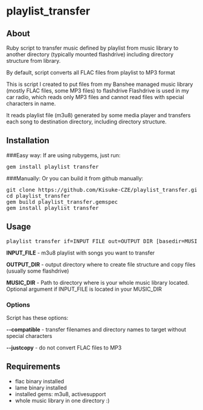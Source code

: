 # playlist_transfer
## About
Ruby script to transfer music defined by playlist from music library to another directory (typically mounted flashdrive) including directory structure from library.

By default, script converts all FLAC files from playlist to MP3 format

This is script I created to put files from my Banshee managed music library (mostly FLAC files, some MP3 files) to flashdrive
Flashdrive is used in my car radio, which reads only MP3 files and cannot read files with special characters in name.

It reads playlist file (m3u8) generated by some media player and transfers each song to destination directory, including directory structure.

## Installation
###Easy way:
If are using rubygems, just run:

<pre>gem install playlist_transfer</pre>

###Manually:
Or you can build it from github manually:

<pre>
git clone https://github.com/Kisuke-CZE/playlist_transfer.git
cd playlist_transfer
gem build playlist_transfer.gemspec
gem install playlist_transfer
</pre>


## Usage
<pre>playlist_transfer if=INPUT_FILE out=OUTPUT_DIR [basedir=MUSIC_DIR] [OPTIONS]</pre>

**INPUT_FILE** - m3u8 playlist with songs you want to transfer

**OUTPUT_DIR** - output directory where to create file structure and copy files (usually some flashdrive)

**MUSIC_DIR** - Path to directory where is your whole music library located. Optional argument if INPUT_FILE is located in your MUSIC_DIR

### Options
Script has these options:

**--compatible**  - transfer filenames and directory names to target without special characters

**--justcopy**  - do not convert FLAC files to MP3

## Requirements
* flac binary installed
* lame binary installed
* installed gems: m3u8, activesupport
* whole music library in one directory :)
